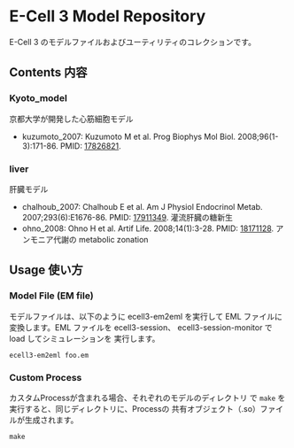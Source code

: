 E-Cell 3 Model Repository
=========================

E-Cell 3 のモデルファイルおよびユーティリティのコレクションです。


Contents 内容
------------

### Kyoto_model

京都大学が開発した心筋細胞モデル

* kuzumoto_2007: Kuzumoto M et al. Prog Biophys Mol Biol. 2008;96(1-3):171-86. PMID: [17826821].

### liver

肝臓モデル

* chalhoub_2007: Chalhoub E et al. Am J Physiol Endocrinol Metab. 2007;293(6):E1676-86. PMID: [17911349]. 灌流肝臓の糖新生
* ohno_2008: Ohno H et al. Artif Life. 2008;14(1):3-28. PMID: [18171128]. アンモニア代謝の metabolic zonation

Usage 使い方
-----------

### Model File (EM file)

モデルファイルは、以下のように ecell3-em2eml を実行して 
EML ファイルに変換します。EML ファイルを ecell3-session、
ecell3-session-monitor で load してシミュレーションを
実行します。

    ecell3-em2eml foo.em


### Custom Process

カスタムProcessが含まれる場合、それぞれのモデルのディレクトリ
で `make` を実行すると、同じディレクトリに、Processの
共有オブジェクト（.so）ファイルが生成されます。

    make


[17826821]: http://www.ncbi.nlm.nih.gov/pubmed/17826821
[17911349]: http://www.ncbi.nlm.nih.gov/pubmed/17911349
[18171128]: http://www.ncbi.nlm.nih.gov/pubmed/18171128
